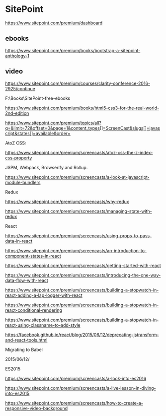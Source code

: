 # SitePoint  

https://www.sitepoint.com/premium/dashboard  


## ebooks  

https://www.sitepoint.com/premium/books/bootstrap-a-sitepoint-anthology-1  


## video  

https://www.sitepoint.com/premium/courses/clarity-conference-2016-2925/continue  

F:\Books\SitePoint-free-ebooks  




https://www.sitepoint.com/premium/books/html5-css3-for-the-real-world-2nd-edition




https://www.sitepoint.com/premium/topics/all?q=&limit=72&offset=0&page=1&content_types[]=ScreenCast&slugs[]=javascript&states[]=available&order=




AtoZ CSS: 

https://www.sitepoint.com/premium/screencasts/atoz-css-the-z-index-css-property



JSPM, Webpack, Browserify and Rollup. 

https://www.sitepoint.com/premium/screencasts/a-look-at-javascript-module-bundlers



Redux


https://www.sitepoint.com/premium/screencasts/why-redux

https://www.sitepoint.com/premium/screencasts/managing-state-with-redux



React



https://www.sitepoint.com/premium/screencasts/using-props-to-pass-data-in-react

https://www.sitepoint.com/premium/screencasts/an-introduction-to-component-states-in-react

https://www.sitepoint.com/premium/screencasts/getting-started-with-react

https://www.sitepoint.com/premium/screencasts/introducing-the-one-way-data-flow-with-react

https://www.sitepoint.com/premium/screencasts/building-a-stopwatch-in-react-adding-a-lap-logger-with-react

https://www.sitepoint.com/premium/screencasts/building-a-stopwatch-in-react-conditional-rendering


https://www.sitepoint.com/premium/screencasts/building-a-stopwatch-in-react-using-classname-to-add-style


https://facebook.github.io/react/blog/2015/06/12/deprecating-jstransform-and-react-tools.html

Migrating to Babel 

2015/06/12/



ES2015


https://www.sitepoint.com/premium/screencasts/a-look-into-es2016

https://www.sitepoint.com/premium/screencasts/a-live-lesson-in-diving-into-es2015


https://www.sitepoint.com/premium/screencasts/how-to-create-a-responsive-video-background






















































